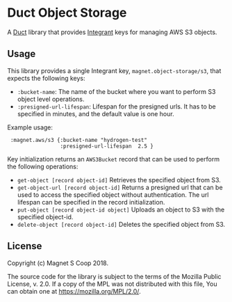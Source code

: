 # Duct Object Storage

A [Duct](https://github.com/duct-framework/duct) library that provides [Integrant](https://github.com/weavejester/integrant) keys for managing AWS S3 objects.

## Usage

This library provides a single Integrant key, `magnet.object-storage/s3`, that expects the following keys:

* `:bucket-name`: The name of the bucket where you want to perform S3 object level operations.
* `:presigned-url-lifespan`: Lifespan for the presigned urls. It has to be specified in minutes, and the default value is one hour.

Example usage:

``` edn
 :magnet.aws/s3 {:bucket-name "hydrogen-test"
                 :presigned-url-lifespan  2.5 }
```
Key initialization returns an `AWS3Bucket` record that can be used to perform the following operations:

* `get-object [record object-id]` Retrieves the specified object from S3.
* `get-object-url [record object-id]` Returns a presigned url that can be used to access the specified object without authentication. The url lifespan can be specified in the record initialization.
* `put-object [record object-id object]` Uploads an object to S3 with the specified object-id.
* `delete-object [record object-id]` Deletes the specified object from S3.

## License

Copyright (c) Magnet S Coop 2018.

The source code for the library is subject to the terms of the Mozilla Public License, v. 2.0. If a copy of the MPL was not distributed with this file, You can obtain one at https://mozilla.org/MPL/2.0/.

